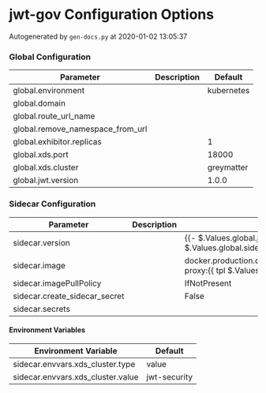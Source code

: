 # jwt-gov Configuration Options

Autogenerated by `gen-docs.py` at 2020-01-02 13:05:37

### Global Configuration

|           Parameter            |Description| Default  |
|--------------------------------|-----------|----------|
|global.environment              |           |kubernetes|
|global.domain                   |           |          |
|global.route_url_name           |           |          |
|global.remove_namespace_from_url|           |          |
|global.exhibitor.replicas       |           |         1|
|global.xds.port                 |           |     18000|
|global.xds.cluster              |           |greymatter|
|global.jwt.version              |           |1.0.0     |

### Sidecar Configuration

|          Parameter          |Description|                                          Default                                          |
|-----------------------------|-----------|-------------------------------------------------------------------------------------------|
|sidecar.version              |           |{{- $.Values.global.jwt.sidecar.version \| default $.Values.global.sidecar.version }}       |
|sidecar.image                |           |docker.production.deciphernow.com/deciphernow/gm-proxy:{{ tpl $.Values.sidecar.version $ }}|
|sidecar.imagePullPolicy      |           |IfNotPresent                                                                               |
|sidecar.create_sidecar_secret|           |False                                                                                      |
|sidecar.secrets              |           |                                                                                           |

#### Environment Variables

|      Environment Variable       |  Default   |
|---------------------------------|------------|
|sidecar.envvars.xds_cluster.type |value       |
|sidecar.envvars.xds_cluster.value|jwt-security|

